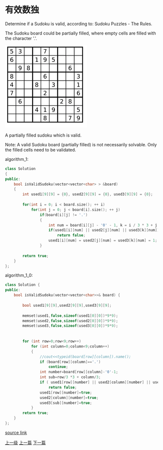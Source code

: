 # 有效数独

Determine if a Sudoku is valid, according to: Sudoku Puzzles - The Rules.

The Sudoku board could be partially filled, where empty cells are filled with the character '.'.

![](../images/Valid_Sudoku_201710012336_1.png)

A partially filled sudoku which is valid.

Note:
A valid Sudoku board (partially filled) is not necessarily solvable. Only the filled cells need to be validated.


algorithm_1:
```c++
class Solution
{
public:
    bool isValidSudoku(vector<vector<char> > &board)
    {
        int used1[9][9] = {0}, used2[9][9] = {0}, used3[9][9] = {0};

        for(int i = 0; i < board.size(); ++ i)
            for(int j = 0; j < board[i].size(); ++ j)
                if(board[i][j] != '.')
                {
                    int num = board[i][j] - '0' - 1, k = i / 3 * 3 + j / 3;
                    if(used1[i][num] || used2[j][num] || used3[k][num])
                        return false;
                    used1[i][num] = used2[j][num] = used3[k][num] = 1;
                }

        return true;
    }
};
```

algorithm_1_0:
```c++
class Solution {
public:
    bool isValidSudoku(vector<vector<char>>& board) {

        bool used1[9][9],used2[9][9],used3[9][9];

        memset(used1,false,sizeof(used1[0][0])*9*9);
        memset(used2,false,sizeof(used2[0][0])*9*9);
        memset(used3,false,sizeof(used3[0][0])*9*9);


        for (int row=0;row<9;row++)
            for (int column=0;column<9;column++)
            {
                //cout<<typeid(board[row][column]).name();
                if (board[row][column]=='.')
                    continue;
                int number=board[row][column]-'0'-1;
                int sub=row/3 *3 + column/3;
                if ( used1[row][number] || used2[column][number] || used3[sub][number] )
                    return false;
                used1[row][number]=true;
                used2[column][number]=true;
                used3[sub][number]=true;
            }
        return true;
    }
};
```

[source link](https://leetcode.com/problems/valid-sudoku/discuss/)


[上一级](base.md)
[上一篇](Swap_Nodes_in_Pairs.md)
[下一篇](ZigZag_Conversion.md)
